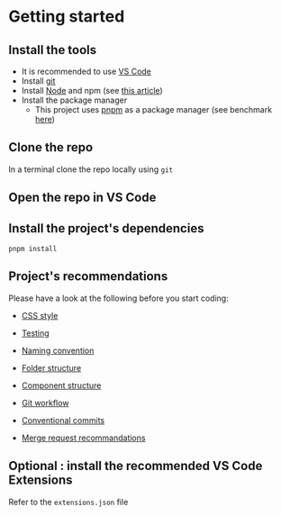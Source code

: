 # Getting started

## Install the tools

- It is recommended to use [VS Code](https://code.visualstudio.com/Download)
- Install [git](https://git-scm.com/downloads)
- Install [Node](https://nodejs.org/en/download) and npm (see [this article](https://docs.npmjs.com/downloading-and-installing-node-js-and-npm))
- Install the package manager
  - This project uses [pnpm](https://pnpm.io/installation) as a package manager
    (see benchmark [here](./XX-package-manager-benchmark.md))

## Clone the repo

In a terminal clone the repo locally using `git`

## Open the repo in VS Code

## Install the project's dependencies

`pnpm install`

## Project's recommendations

Please have a look at the following before you start coding:

- [CSS style](./10-style.md)
- [Testing](./09-testing.md)

- [Naming convention](./02-naming-conventions.md)
- [Folder structure](./03-folder-structure.md)
- [Component structure](./04-component-structure.md)

- [Git workflow](./07-git-workflow.md)
- [Conventional commits](./05-conventional-commits.md)
- [Merge request recommandations](./06-merge-request-recommandations.md)

## Optional : install the recommended VS Code Extensions

Refer to the `extensions.json` file
